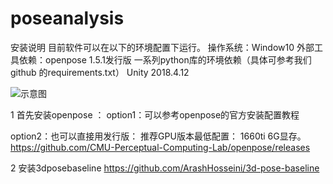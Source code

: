 # poseanalysis
安装说明
目前软件可以在以下的环境配置下运行。
操作系统：Window10
外部工具依赖：openpose 1.5.1发行版
一系列python库的环境依赖（具体可参考我们github 的requirements.txt）
Unity 2018.4.12

![示意图](https://github.com/gangsterless/poseanalysis/tree/master/readmeimg/1.jpg)


1 首先安装openpose ：
option1：可以参考openpose的官方安装配置教程

option2：也可以直接用发行版：
推荐GPU版本最低配置： 1660ti 6G显存。
https://github.com/CMU-Perceptual-Computing-Lab/openpose/releases

2 安装3dposebaseline
https://github.com/ArashHosseini/3d-pose-baseline


